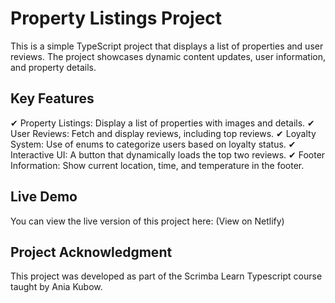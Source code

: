 # Property Listings Project

This is a simple TypeScript project that displays a list of properties and user reviews. The project showcases dynamic content updates, user information, and property details.

## Key Features

✔ Property Listings: Display a list of properties with images and details.
✔ User Reviews: Fetch and display reviews, including top reviews.
✔ Loyalty System: Use of enums to categorize users based on loyalty status.
✔ Interactive UI: A button that dynamically loads the top two reviews.
✔ Footer Information: Show current location, time, and temperature in the footer.

## Live Demo

You can view the live version of this project here: (View on Netlify)

## Project Acknowledgment

This project was developed as part of the Scrimba Learn Typescript course taught by Ania Kubow.
